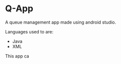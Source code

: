 # Q-App
A queue management app made using android studio.

Languages used to are:
- Java
- XML

This app ca
